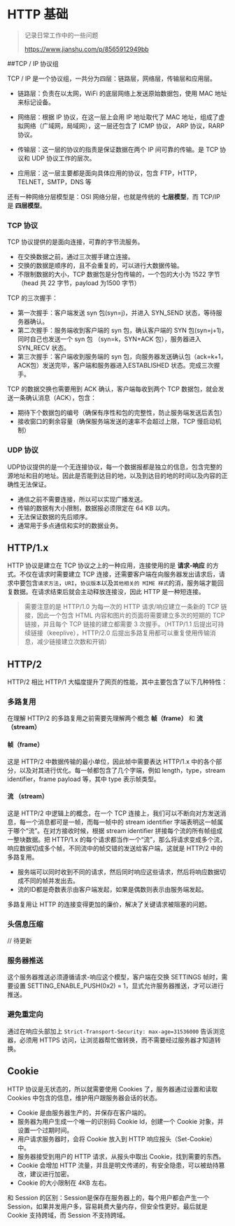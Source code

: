 HTTP 基础
=========================

> 记录日常工作中的一些问题
>
> https://www.jianshu.com/p/8565912949bb

##TCP / IP 协议组

TCP / IP 是一个协议组，一共分为四层：链路层，网络层，传输层和应用层。

- 链路层：负责在以太网，WiFi 的底层网络上发送原始数据包，使用 MAC 地址来标记设备。

- 网络层：根据 IP 协议，在这一层上会用 IP 地址取代了 MAC 地址，组成了虚拟网络（广域网，局域网），这一层还包含了  ICMP 协议， ARP 协议，RARP 协议。
- 传输层：这一层的协议的指责是保证数据在两个 IP 间可靠的传输。是 TCP 协议和 UDP 协议工作的层次。
- 应用层：这一层主要都是面向具体应用的协议，包含 FTP，HTTP，TELNET，SMTP，DNS 等

还有一种网络分层模型是：OSI 网络分层，也就是传统的 **七层模型**，而 TCP/IP 是 **四层模型**。

### TCP 协议

TCP 协议提供的是面向连接，可靠的字节流服务。

- 在交换数据之前，通过三次握手建立连接。
- 交换的数据是顺序的，且不会重复的，可以进行大数据传输。
- 不限制数据的大小，TCP 数据包是分包传输的，一个包的大小为 1522 字节（head 共 22 字节，payload 为1500 字节）

TCP 的三次握手：

- 第一次握手：客户端发送 syn 包(syn=j)，并进入 SYN_SEND 状态，等待服务器确认。
- 第二次握手：服务端收到客户端的 syn 包，确认客户端的 SYN 包(syn=j+1)，同时自己也发送一个 syn 包 （syn=k，SYN+ACK 包），服务器进入 SYN_RECV 状态。
- 第三次握手：客户端收到服务端的 syn 包，向服务器发送确认包（ack=k+1，ACK包）发送完毕，客户端和服务器进入ESTABLISHED 状态。完成三次握手。

TCP 的数据交换也需要用到 ACK 确认，客户端每收到两个 TCP 数据包，就会发送一条确认消息（ACK），包含：

- 期待下个数据包的编号（确保有序性和包的完整性，防止服务端发送后丢包）
- 接收窗口的剩余容量（确保服务端发送的速率不会超过上限，TCP 慢启动机制）

### UDP 协议

UDP协议提供的是一个无连接协议，每一个数据报都是独立的信息，包含完整的源地址和目的地址。因此是否能到达目的地，以及到达目的地的时间以及内容的正确性无法保证。

- 通信之前不需要连接，所以可以实现广播发送。
- 传输的数据有大小限制，数据报必须限定在 64 KB 以内。
- 无法保证数据的先后顺序。
- 通常用于多点通信和实时的数据业务。

## HTTP/1.x

HTTP 协议是建立在 TCP 协议之上的一种应用，连接使用的是 **请求-响应** 的方式。不仅在请求时需要建立 TCP 连接，还需要客户端在向服务器发出请求后，请求中要包含`请求方法`，`URI`，`协议版本`以及`其他相关的 MIME 样式`的消，服务端才能回复数据。在请求结束后就会主动释放连接没，因此 HTTP 是一种短连接。

> 需要注意的是 HTTP/1.0 为每一次的 HTTP 请求/响应建立一条新的 TCP 链接，因此一个包含 HTML 内容和图片的页面将需要建立多次的短期的 TCP 链接，并且每个 TCP 链接的建立都需要 3 次握手。（HTTP/1.1 后提出可持续链接（keeplive），HTTP/2.0 后提出多路复用都可以重复使用传输消息，减少链接建立次数和开销）

## HTTP/2

HTTP/2 相比 HTTP/1 大幅度提升了网页的性能，其中主要包含了以下几种特性：

### 多路复用

在理解 HTTP/2 的多路复用之前需要先理解两个概念 **帧（frame）** 和 **流（stream）**

#### 帧（frame）

这是 HTTP/2 中数据传输的最小单位，因此帧中需要表达 HTTP/1.x 中的各个部分，以及对其进行优化。每一帧都包含了几个字端，例如 length，type，stream identifier，frame payload 等，其中 type 表示帧类型。

#### 流 （stream）

这是 HTTP/2 中逻辑上的概念，在一个 TCP 连接上，我们可以不断向对方发送消息，每一个消息都可是一帧，而每一帧中的 stream identifier 字端表明这一帧属于哪个“流”。在对方接收时候，根据 stream identifier 拼接每个流的所有帧组成一整块数据。把 HTTP/1.x 的每个请求都当作一个“流”，那么将请求变成多个流，响应数据切成多个帧，不同流中的帧交错的发送给客户端，这就是 HTTP/2 中的多路复用。

- 服务端可以同时收到不同的请求，然后同时响应这些请求，然后将响应数据切成不同的帧并发出去。
- 流的ID都是奇数表示由客户端发起，如果是偶数则表示由服务端发起。

多路复用让 HTTP 的连接变得更加的廉价，解决了关键请求被阻塞的问题。

### 头信息压缩

// 待更新

### 服务器推送

这个服务器推送必须遵循请求-响应这个模型，客户端在交换 SETTINGS 帧时，需要设置 SETTING_ENABLE_PUSH(0x2) = 1，显式允许服务器推送，才可以进行推送。

### 避免重定向

通过在响应头部加上 `Strict-Transport-Security: max-age=31536000` 告诉浏览器，必须用 HTTPS 访问，让浏览器帮忙做转换，而不需要经过服务器才知道转换。

## Cookie 

HTTP 协议是无状态的，所以就需要使用 Cookies 了，服务器通过设置和读取 Cookies 中包含的信息，维护用户跟服务器会话的状态。

- Cookie 是由服务器生产的，并保存在客户端的。
- 服务器为用户生成一个唯一的识别码 Cookie Id，创建一个 Cookie 对象，并设置一个过期时间。
- 用户请求服务器时，会将 Cookie 放入到 HTTP 响应报头（Set-Cookie）中。
- 服务器接受到用户的 HTTP 请求，从报头中取出 Cookie，找到需要的东西。
- Cookie 会增加 HTTP 流量，并且是明文传递的，有安全隐患，可以被劫持篡改，建议进行加密。
- Cookie 的大小限制在 4KB 左右。

和 Session 的区别：Session是保存在服务器上的，每个用户都会产生一个Session，如果并发用户多，容易耗费大量内存，但安全性更好。最后就是 Cookie 支持跨域，而 Session 不支持跨域。
